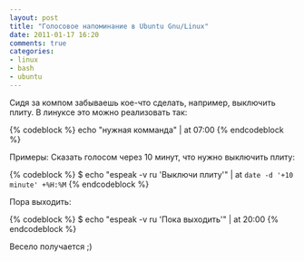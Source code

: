 ```yaml
---
layout: post
title: "Голосовое напоминание в Ubuntu Gnu/Linux"
date: 2011-01-17 16:20
comments: true
categories: 
- linux
- bash
- ubuntu
---
```


Сидя за компом забываешь кое-что сделать, например, выключить плиту. В линуксе это можно реализовать так:

{% codeblock %}
echo "нужная комманда" | at 07:00
{% endcodeblock %}

Примеры: Сказать голосом через 10 минут, что нужно выключить плиту:

{% codeblock %}
$ echo "espeak -v ru 'Выключи плиту'" | at `date -d '+10 minute' +%H:%M`
{% endcodeblock %}

Пора выходить:

{% codeblock %}
$ echo "espeak -v ru 'Пока выходить'" | at 20:00
{% endcodeblock %}

Весело получается ;)
